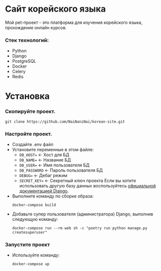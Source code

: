 # Сайт корейского языка

Мой pet-проект - это платформа для изучения корейского языка, прохождение онлайн курсов.

### Cтек технологий:
* Python
* Django
* PostgreSQL
* Docker
* Celery
* Redis

# Установка

### Скопируйте проект.
  
```console
git clone https://github.com/NaiNaniNai/korean-site.git
```

### Настройте проект.
 * Создайте .env файл
 * Установите переменные в этом файле:
    * `DB_HOST=` <- Хост для БД
    * `DB_NAME=` <- Название БД
    * `DB_USER=` <- Имя пользователя БД
    * `DB_PASSWORD` <- Пароль пользователя БД
    * `DEBUG=` <- Дебаг режим
    * `SECRET_KEY=` <- Секретный ключ проекта
   Если вы хотите использовать другую базу данных воспользуйтесь [официальной документацией Django](https://docs.djangoproject.com/en/5.0/ref/settings/#databases).
  * Выполните команду по сборке образа:
    ```console
    docker-compose build
    ```
  * Добавьте супер пользователя (администратора) Django, выполнив следующую команду:
    ```console
    docker-compose run --rm web sh -c "poetry run python manage.py createsuperuser"
    ```
### Запустите проект
  * Используйте команду:
    ```console
    docker-compose up
    ```

